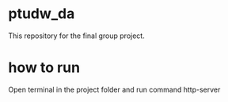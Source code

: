 # ptudw_da
This repository for the final group project.
# how to run
Open terminal in the project folder and run command http-server